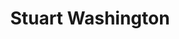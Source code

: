 ---
title: "Stuart Washington"
presenter_id: stuart_washington
permalink: /member_full_publications/stuart_washington
layout: member_all_publications
---